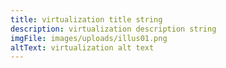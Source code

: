 ```yaml
---
title: virtualization title string
description: virtualization description string
imgFile: images/uploads/illus01.png
altText: virtualization alt text
---
```

